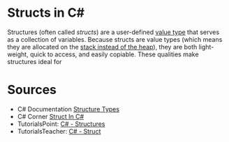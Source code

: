 # Structs in C#
Structures (often called _structs_) are a user-defined [value type](https://docs.microsoft.com/en-us/dotnet/csharp/language-reference/builtin-types/value-types) that serves as
a collection of variables. Because structs are value types (which means they are allocated on the [stack instead of the heap](https://www.c-sharpcorner.com/article/stack-vs-heap-memory-c-sharp/)), they are both light-weight, quick to access, and easily copiable. These qualities make structures ideal for 

# Sources
- C# Documentation [Structure Types](https://docs.microsoft.com/en-us/dotnet/csharp/language-reference/builtin-types/struct#:~:text=A%20structure%20type%20)
- C# Corner [Struct In C#](https://www.c-sharpcorner.com/UploadFile/puranindia/struct-in-C-Sharp/)
- TutorialsPoint: [C# - Structures](https://www.tutorialspoint.com/csharp/csharp_struct.htm)
- TutorialsTeacher: [C# - Struct](https://www.tutorialsteacher.com/csharp/csharp-struct)
